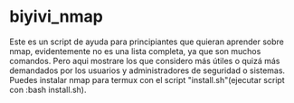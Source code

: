 # biyivi_nmap
Este es un script de ayuda para principiantes que quieran aprender sobre nmap, evidentemente no es una lista completa,  ya que son muchos comandos.  Pero aqui mostrare los que considero más útiles o quizá más demandados por los usuarios  y administradores de seguridad o sistemas. Puedes instalar nmap para termux con el script "install.sh"(ejecutar script con :bash install.sh). 
